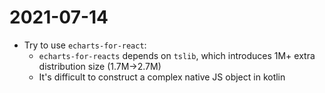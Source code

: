 # 2021-07-14

- Try to use `echarts-for-react`:
  - `echarts-for-reacts` depends on `tslib`, which introduces 1M+ extra distribution size (1.7M->2.7M)
  - It's difficult to construct a complex native JS object in kotlin
